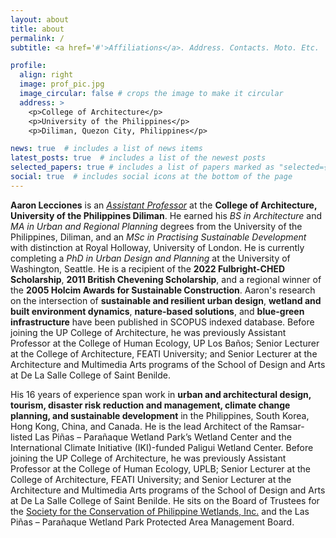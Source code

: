 ```yaml
---
layout: about
title: about
permalink: /
subtitle: <a href='#'>Affiliations</a>. Address. Contacts. Moto. Etc.

profile:
  align: right
  image: prof_pic.jpg
  image_circular: false # crops the image to make it circular
  address: >
    <p>College of Architecture</p>
    <p>University of the Philippines</p>
    <p>Diliman, Quezon City, Philippines</p>

news: true  # includes a list of news items
latest_posts: true  # includes a list of the newest posts
selected_papers: true # includes a list of papers marked as "selected={true}"
social: true  # includes social icons at the bottom of the page
---
```


**Aaron Lecciones** is an [*Assistant Professor*](https://upca.upd.edu.ph/about/faculty/) at the **College of Architecture, University of the Philippines Diliman**. He earned his *BS in Architecture* and *MA in Urban and Regional Planning* degrees from the University of the Philippines, Diliman, and an *MSc in Practising Sustainable Development* with distinction at Royal Holloway, University of London. He is currently completing a *PhD in Urban Design and Planning* at the University of Washington, Seattle. He is a recipient of the **2022 Fulbright-CHED Scholarship**, **2011 British Chevening Scholarship**, and a regional winner of the **2005 Holcim Awards for Sustainable Construction**. Aaron's research on the intersection of **sustainable and resilient urban design**, **wetland and built environment dynamics**, **nature-based solutions**, and **blue-green infrastructure** have been published in SCOPUS indexed database. Before joining the UP College of Architecture, he was previously Assistant Professor at the College of Human Ecology, UP Los Baños; Senior Lecturer at the College of Architecture, FEATI University; and Senior Lecturer at the Architecture and Multimedia Arts programs of the School of Design and Arts at De La Salle College of Saint Benilde.

His 16 years of experience span work in **urban and architectural design, tourism, disaster risk reduction and management, climate change planning, and sustainable development** in the Philippines, South Korea, Hong Kong, China, and Canada. He is the lead Architect of the Ramsar-listed Las Piñas – Parañaque Wetland Park’s Wetland Center and the International Climate Initiative (IKI)-funded Paligui Wetland Center. Before joining the UP College of Architecture, he was previously Assistant Professor at the College of Human Ecology, UPLB; Senior Lecturer at the College of Architecture, FEATI University; and Senior Lecturer at the Architecture and Multimedia Arts programs of the School of Design and Arts at De La Salle College of Saint Benilde.  He sits on the Board of Trustees for the [Society for the Conservation of Philippine Wetlands, Inc.](https://wetlands.ph/) and the Las Piñas – Parañaque Wetland Park Protected Area Management Board.
